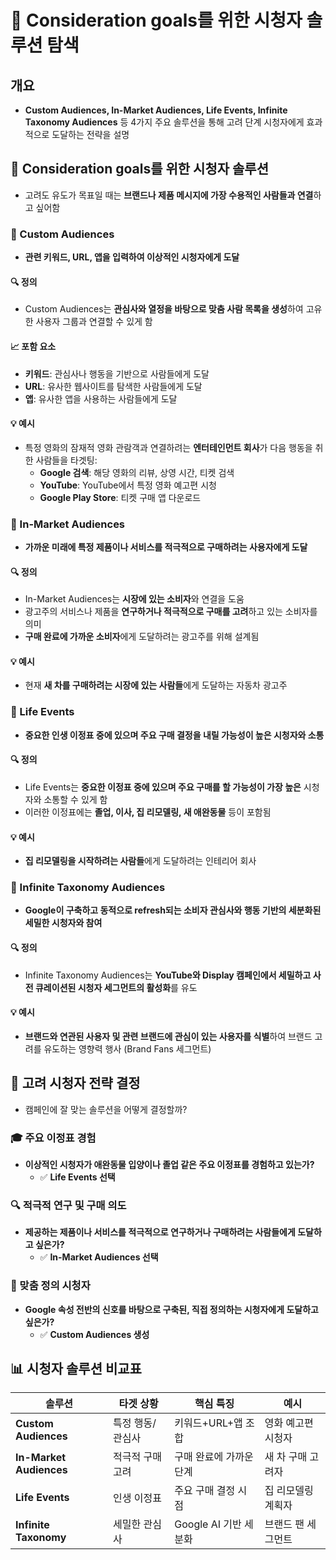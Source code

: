 # 🤔 Consideration goals를 위한 시청자 솔루션 탐색

## 개요
- **Custom Audiences, In-Market Audiences, Life Events, Infinite Taxonomy Audiences** 등 4가지 주요 솔루션을 통해 고려 단계 시청자에게 효과적으로 도달하는 전략을 설명

## 🎯 Consideration goals를 위한 시청자 솔루션

- 고려도 유도가 목표일 때는 **브랜드나 제품 메시지에 가장 수용적인 사람들과 연결**하고 싶어함

### 🔧 Custom Audiences
- **관련 키워드, URL, 앱을 입력하여 이상적인 시청자에게 도달**

#### 🔍 정의
- Custom Audiences는 **관심사와 열정을 바탕으로 맞춤 사람 목록을 생성**하여 고유한 사용자 그룹과 연결할 수 있게 함

#### 📈 포함 요소
- **키워드**: 관심사나 행동을 기반으로 사람들에게 도달
- **URL**: 유사한 웹사이트를 탐색한 사람들에게 도달
- **앱**: 유사한 앱을 사용하는 사람들에게 도달

#### 💡 예시
- 특정 영화의 잠재적 영화 관람객과 연결하려는 **엔터테인먼트 회사**가 다음 행동을 취한 사람들을 타겟팅:
    - **Google 검색**: 해당 영화의 리뷰, 상영 시간, 티켓 검색
    - **YouTube**: YouTube에서 특정 영화 예고편 시청
    - **Google Play Store**: 티켓 구매 앱 다운로드

### 🛒 In-Market Audiences
- **가까운 미래에 특정 제품이나 서비스를 적극적으로 구매하려는 사용자에게 도달**

#### 🔍 정의
- In-Market Audiences는 **시장에 있는 소비자**와 연결을 도움
- 광고주의 서비스나 제품을 **연구하거나 적극적으로 구매를 고려**하고 있는 소비자를 의미
- **구매 완료에 가까운 소비자**에게 도달하려는 광고주를 위해 설계됨

#### 💡 예시
- 현재 **새 차를 구매하려는 시장에 있는 사람들**에게 도달하는 자동차 광고주

### 🎉 Life Events
- **중요한 인생 이정표 중에 있으며 주요 구매 결정을 내릴 가능성이 높은 시청자와 소통**

#### 🔍 정의
- Life Events는 **중요한 이정표 중에 있으며 주요 구매를 할 가능성이 가장 높은** 시청자와 소통할 수 있게 함
- 이러한 이정표에는 **졸업, 이사, 집 리모델링, 새 애완동물** 등이 포함됨

#### 💡 예시
- **집 리모델링을 시작하려는 사람들**에게 도달하려는 인테리어 회사

### 🔄 Infinite Taxonomy Audiences
- **Google이 구축하고 동적으로 refresh되는 소비자 관심사와 행동 기반의 세분화된 세밀한 시청자와 참여**

#### 🔍 정의
- Infinite Taxonomy Audiences는 **YouTube와 Display 캠페인에서 세밀하고 사전 큐레이션된 시청자 세그먼트의 활성화**를 유도

#### 💡 예시
- **브랜드와 연관된 사용자 및 관련 브랜드에 관심이 있는 사용자를 식별**하여 브랜드 고려를 유도하는 영향력 행사 (Brand Fans 세그먼트)

## 🧭 고려 시청자 전략 결정

- 캠페인에 잘 맞는 솔루션을 어떻게 결정할까?

### 🎓 주요 이정표 경험
- **이상적인 시청자가 애완동물 입양이나 졸업 같은 주요 이정표를 경험하고 있는가?**
    - ✅ **Life Events 선택**

### 🔍 적극적 연구 및 구매 의도
- **제공하는 제품이나 서비스를 적극적으로 연구하거나 구매하려는 사람들에게 도달하고 싶은가?**
    - ✅ **In-Market Audiences 선택**

### 🎯 맞춤 정의 시청자
- **Google 속성 전반의 신호를 바탕으로 구축된, 직접 정의하는 시청자에게 도달하고 싶은가?**
    - ✅ **Custom Audiences 생성**

## 📊 시청자 솔루션 비교표

| 솔루션 | 타겟 상황 | 핵심 특징 | 예시 |
|--------|-----------|-----------|------|
| **Custom Audiences** | 특정 행동/관심사 | 키워드+URL+앱 조합 | 영화 예고편 시청자 |
| **In-Market Audiences** | 적극적 구매 고려 | 구매 완료에 가까운 단계 | 새 차 구매 고려자 |
| **Life Events** | 인생 이정표 | 주요 구매 결정 시점 | 집 리모델링 계획자 |
| **Infinite Taxonomy** | 세밀한 관심사 | Google AI 기반 세분화 | 브랜드 팬 세그먼트 |
